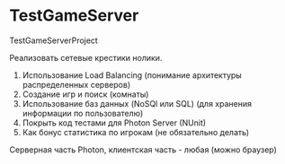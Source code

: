 # TestGameServer
TestGameServerProject

Реализовать сетевые крестики нолики. 

1) Использование Load Balancing (понимание архитектуры распределенных серверов)
2) Создание игр и поиск (комнаты)
3) Использование баз данных (NoSQl или SQL) (для хранения информации по пользователю)
4) Покрыть код тестами для Photon Server (NUnit)
5) Как бонус статистика по игрокам (не обязательно делать)

Серверная часть Photon, клиентская часть - любая (можно браузер)
